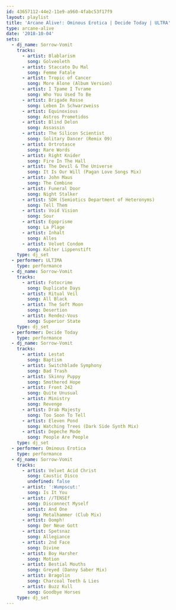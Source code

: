 ```yaml
---
id: 43657112-44e2-11e9-a960-4fabc53f17f9
layout: playlist
title: 'Arcane Alive!: Ominous Erotica | Decide Today | ULTRA'
type: arcane-alive
date: '2018-10-04'
sets:
  - dj_name: Sorrow-Vomit
    tracks:
      - artist: Blablarism
        song: Golveoleth
      - artist: Staccato Du Mal
        song: Femme Fatale
      - artist: Tropic of Cancer
        song: More Alone (Album Version)
      - artist: I Tpame I Tvrame
        song: Who You Used To Be
      - artist: Brigade Rosse
        song: Leben In Schwarzweiss
      - artist: Equinoxious
        song: Astros Prometidos
      - artist: Blind Delon
        song: Assassin
      - artist: The Silicon Scientist
        song: Solitary Dancer (Remix 09)
      - artist: Ortrotasce
        song: Rare Words
      - artist: Right Knider
        song: Fire In The Hall
      - artist: The Devil & The Universe
        song: It Is Our Will (Pagan Love Songs Mix)
      - artist: John Maus
        song: The Combine
      - artist: Funeral Door
        song: Night Stalker
      - artist: SDH (Semiotics Department of Heteronyms)
        song: Tell Them
      - artist: Void Vision
        song: Sour
      - artist: Egoprisme
        song: La Plage
      - artist: Inhalt
        song: Alles
      - artist: Velvet Condom
        song: Kalter Lippenstift
    type: dj_set
  - performer: ULTIMA
    type: performance
  - dj_name: Sorrow-Vomit
    tracks:
      - artist: Fotocrime
        song: Duplicate Days
      - artist: Ritual Veil
        song: All Black
      - artist: The Soft Moon
        song: Desertion
      - artist: Rendez-Vous
        song: Superior State
    type: dj_set
  - performer: Decide Today
    type: performance
  - dj_name: Sorrow-Vomit
    tracks:
      - artist: Lestat
        song: Baptism
      - artist: Switchblade Symphony
        song: Bad Trash
      - artist: Skinny Puppy
        song: Smothered Hope
      - artist: Front 242
        song: Quite Unusual
      - artist: Ministry
        song: Revenge
      - artist: Drab Majesty
        song: Too Soon To Tell
      - artist: Eleven Pond
        song: Watching Trees (Dark Side Synth Mix)
      - artist: Depeche Mode
        song: People Are People
    type: dj_set
  - performer: Ominous Erotica
    type: performance
  - dj_name: Sorrow-Vomit
    tracks:
      - artist: Velvet Acid Christ
        song: Caustic Disco
        undefined: false
      - artist: ':Wumpscut:'
        song: Is It You
      - artist: //TENSEf
        song: Disconnect Myself
      - artist: And One
        song: Metalhammer (Club Mix)
      - artist: Oomph!
        song: Der Neue Gott
      - artist: Spetsnaz
        song: Allegiance
      - artist: 2nd Face
        song: Divine
      - artist: Boy Harsher
        song: Motion
      - artist: Bestial Mouths
        song: Greyed (Danny Saber Mix)
      - artist: Bragolin
        song: Charcoal Teeth & Lies
      - artist: Buzz Kull
        song: Goodbye Horses
    type: dj_set
---
```


